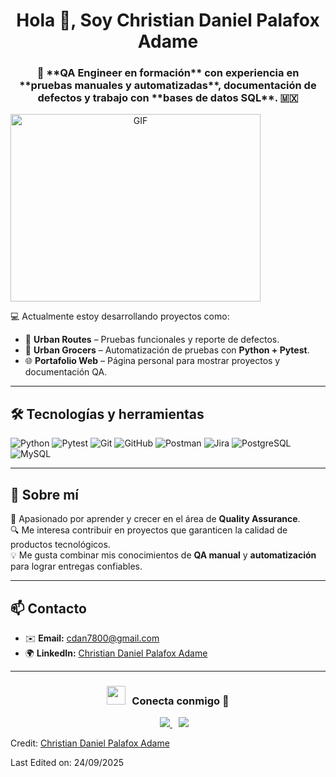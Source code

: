 <h1 align="center">Hola 👋, Soy Christian Daniel Palafox Adame</h1>
<h3 align="center">🎯 **QA Engineer en formación** con experiencia en **pruebas manuales y automatizadas**, documentación de defectos y trabajo con **bases de datos SQL**.   &#127474;&#127485;</h3>

<a target="_blank" align="center">
  <img align="center" top="500" height="300" width="400" alt="GIF" src="https://media.giphy.com/media/SWoSkN6DxTszqIKEqv/giphy.gif">
</a>

💻 Actualmente estoy desarrollando proyectos como:  
- 🚖 **Urban Routes** – Pruebas funcionales y reporte de defectos.  
- 🛒 **Urban Grocers** – Automatización de pruebas con **Python + Pytest**.  
- 🌐 **Portafolio Web** – Página personal para mostrar proyectos y documentación QA.  

---

## 🛠️ Tecnologías y herramientas  
![Python](https://img.shields.io/badge/Python-3776AB?style=for-the-badge&logo=python&logoColor=white)  ![Pytest](https://img.shields.io/badge/Pytest-0A9EDC?style=for-the-badge&logo=pytest&logoColor=white)  ![Git](https://img.shields.io/badge/Git-F05032?style=for-the-badge&logo=git&logoColor=white)  ![GitHub](https://img.shields.io/badge/GitHub-181717?style=for-the-badge&logo=github&logoColor=white)  ![Postman](https://img.shields.io/badge/Postman-FF6C37?style=for-the-badge&logo=postman&logoColor=white)  ![Jira](https://img.shields.io/badge/Jira-0052CC?style=for-the-badge&logo=jira&logoColor=white)  ![PostgreSQL](https://img.shields.io/badge/PostgreSQL-4169E1?style=for-the-badge&logo=postgresql&logoColor=white)  ![MySQL](https://img.shields.io/badge/MySQL-4479A1?style=for-the-badge&logo=mysql&logoColor=white)  

---

## 📌 Sobre mí  
📖 Apasionado por aprender y crecer en el área de **Quality Assurance**.  
🔍 Me interesa contribuir en proyectos que garanticen la calidad de productos tecnológicos.  
💡 Me gusta combinar mis conocimientos de **QA manual** y **automatización** para lograr entregas confiables.  

---

## 📫 Contacto  
- ✉️ **Email:** cdan7800@gmail.com  
- 🌍 **LinkedIn:** [Christian Daniel Palafox Adame](www.linkedin.com/in/christian-daniel-palafox-adame-105687327)  

---
<h3 align="center"> <img src="https://media.giphy.com/media/iY8CRBdQXODJSCERIr/giphy.gif" width="30" height="30" style="margin-right: 10px;">Conecta conmigo 🤝 </h3>

<p align="center">
 <div align="center" class="icons-social" style="margin-left: 10px;">
    <a style="margin-left: 10px;" target="_blank" href="https://www.linkedin.com/in/christian-daniel-palafox-adame-105687327/">
      <img src="https://img.icons8.com/doodle/40/000000/linkedin--v2.png">
    </a>
    <a style="margin-left: 10px;" target="_blank" href="https://github.com/Christian10D">
      <img src="https://img.icons8.com/doodle/40/000000/github--v1.png">
    </a>
  </div>
</p>

Credit: [Christian Daniel Palafox Adame](https://github.com/Christian10D)

Last Edited on: 24/09/2025
